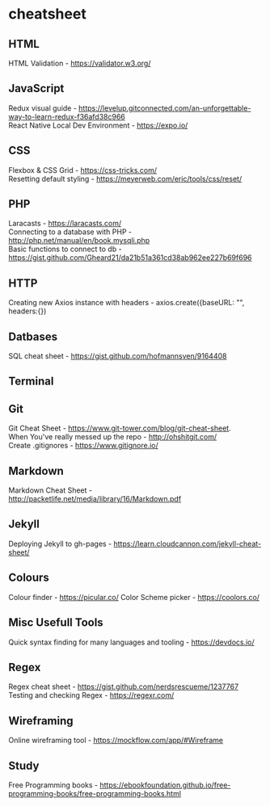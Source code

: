 # cheatsheet

HTML
---
HTML Validation - https://validator.w3.org/

JavaScript
---
Redux visual guide - https://levelup.gitconnected.com/an-unforgettable-way-to-learn-redux-f36afd38c966    
React Native Local Dev Environment - https://expo.io/    

CSS
---
Flexbox & CSS Grid - https://css-tricks.com/       
Resetting default styling - https://meyerweb.com/eric/tools/css/reset/

PHP
---
Laracasts - https://laracasts.com/     
Connecting to a database with PHP - http://php.net/manual/en/book.mysqli.php      
Basic functions to connect to db - https://gist.github.com/Gheard21/da21b51a361cd38ab962ee227b69f696

HTTP
---
Creating new Axios instance with headers - axios.create({baseURL: "", headers:{})

Datbases
---
SQL cheat sheet - https://gist.github.com/hofmannsven/9164408


Terminal
---

Git
---
Git Cheat Sheet - https://www.git-tower.com/blog/git-cheat-sheet.   
When You've really messed up the repo - http://ohshitgit.com/    
Create .gitignores - https://www.gitignore.io/

Markdown
---
Markdown Cheat Sheet - http://packetlife.net/media/library/16/Markdown.pdf

Jekyll
---
Deploying Jekyll to gh-pages - https://learn.cloudcannon.com/jekyll-cheat-sheet/

Colours
---
Colour finder - https://picular.co/
Color Scheme picker - https://coolors.co/

Misc Usefull Tools
---
Quick syntax finding for many languages and tooling - https://devdocs.io/

Regex
---
Regex cheat sheet - https://gist.github.com/nerdsrescueme/1237767       
Testing and checking Regex - https://regexr.com/

Wireframing
---    
Online wireframing tool - https://mockflow.com/app/#Wireframe

Study    
---    
Free Programming books - https://ebookfoundation.github.io/free-programming-books/free-programming-books.html

